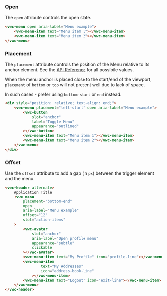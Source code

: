 ### Open

The `open` attribute controls the open state.

```html preview 150px
<vwc-menu open aria-label="Menu example">
	<vwc-menu-item text="Menu item 1"></vwc-menu-item>
	<vwc-menu-item text="Menu item 2"></vwc-menu-item>
</vwc-menu>
```

### Placement

The `placement` attribute controls the position of the Menu relative to its anchor element. See the [API Reference](/component/menu/code/#menu) for all possibile values.

<vwc-note connotation="warning" headline="Bottom Placement at Viewport side">
	<vwc-icon name="warning-line" slot="icon" label="Warning:"></vwc-icon>

When the menu anchor is placed close to the start/end of the viewport, `placement` of `bottom` or `top` will not present well due to lack of space.

In such cases - prefer using `bottom-start` or `end` instead.

</vwc-note>

```html preview 150px
<div style="position: relative; text-align: end;">
	<vwc-menu placement="left-start" open aria-label="Menu example">
		<vwc-button
			slot="anchor"
			label="Toggle Menu"
			appearance="outlined"
		></vwc-button>
		<vwc-menu-item text="Menu item 1"></vwc-menu-item>
		<vwc-menu-item text="Menu item 2"></vwc-menu-item>
	</vwc-menu>
</div>
```

### Offset

Use the `offset` attribute to add a gap (in `px`) between the trigger element and the menu.

```html preview 250px
<vwc-header alternate>
	Application Title
	<vwc-menu
		placement="bottom-end"
		open
		aria-label="Menu example"
		offset="12"
		slot="action-items"
	>
		<vwc-avatar
			slot="anchor"
			aria-label="Open profile menu"
			appearance="subtle"
			clickable
		></vwc-avatar>
		<vwc-menu-item text="My Profile" icon="profile-line"></vwc-menu-item>
		<vwc-menu-item
				text="My Addresses"
				icon="address-book-line"
			></vwc-menu-item>
		<vwc-menu-item text="Logout" icon="exit-line"></vwc-menu-item>
	</vwc-menu>
</vwc-header>
```
